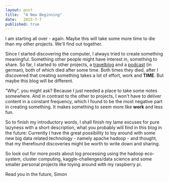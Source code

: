 ```yaml
---
layout: post
title:  "A New Beginning"
date:   2015-7-7
published: true
---
```


<p class="intro"><span class="dropcap">I</span> am starting all over - again. Maybe this will take some more time to die than my other projects. We'll find out together.</p>

Since I started discovering the computer, I always tried to create something meaningful. Something other people might have interest in, something to share. So far, I started to other projects, a [travelblog][japanruft] and a [podcast][edl] (in german), both of which died after some time. Both times they died, after I discovered that creating something takes a lot of effort, work and **TIME**. But maybe this blog will be different.

"Why", you might ask? Because I just needed a place to take some notes somewhere. And in contrast to the other to projects, I won't have to deliver content in a constant frequency, which I found to be the most negative part in creating something. It makes something to seem more like **work** and less fun. 

So to finish my introductory words, I shall finish my lame excuses for pure lazyness with a short description, what you probably will find in this blog in the future: Currently I have the great possibility to toy around with some new big data related technology - namely apache hadoop - and thought, that my therefound discoveries might be worth to write down and sharing.

So look out for more posts about log processing using the hadoop eco-system, cluster computing, kaggle-challenges/data science and some smaller personal projects like toying around with my raspberry pi. 

Read you in the future, Simon

[japanruft]: http://www.japanruft.de
[edl]: http://www.ernstdeslebens.de
